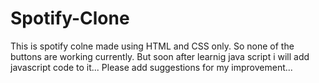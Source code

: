 # Spotify-Clone
This is spotify colne made using HTML and CSS only.
So none of the buttons are working currently.
But soon after learnig java script i will add javascript code to it...
Please add suggestions for my improvement...
